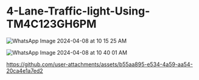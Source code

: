 # 4-Lane-Traffic-light-Using-TM4C123GH6PM

![WhatsApp Image 2024-04-08 at 10 15 25 AM](https://github.com/user-attachments/assets/2d10aa38-580b-4616-b811-4151a6bc5237)


![WhatsApp Image 2024-04-08 at 10 40 01 AM](https://github.com/user-attachments/assets/7b16e364-a63d-40a8-b135-528f703c9986)




https://github.com/user-attachments/assets/b55aa895-e534-4a59-aa54-20ca4e1a7ed2



